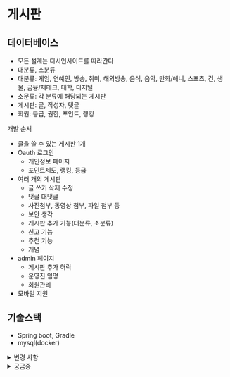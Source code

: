 # 게시판

## 데이터베이스
- 모든 설계는 디시인사이드를 따라간다
- 대분류, 소분류
- 대분류: 게임, 연예인, 방송, 취미, 해외방송, 음식, 음악, 만화/애니, 스포츠, 건, 생물, 금융/제테크, 대학, 디지털
- 소문류: 각 분류에 해당되는 게시판
- 게시판: 글, 작성자, 댓글
- 회원: 등급, 권한, 포인트, 랭킹

개발 순서
- 글을 쓸 수 있는 게시판 1개
- Oauth 로그인
    - 개인정보 페이지
    - 포인트제도, 랭킹, 등급
- 여러 개의 게시판
    - 글 쓰기 삭제 수정
    - 댓글 대댓글
    - 사진첨부, 동영상 첨부, 파일 첨부 등
    - 보안 생각
    - 게시판 추가 기능(대분류, 소분류)
    - 신고 기능
    - 추천 기능
    - 개념
- admin 페이지
    - 게시판 추가 허락
    - 운영진 임명
    - 회원관리
- 모바일 지원

## 기술스택
- Spring boot, Gradle
- mysql(docker)


<details>
<summary>변경 사항</summary>
1. spring boot devtools - live reload 적용
</details>

<details>
<summary>궁금증</summary>
1. gradle 은 어떻게 동작하는가 (configuration compile, development option)

</details>